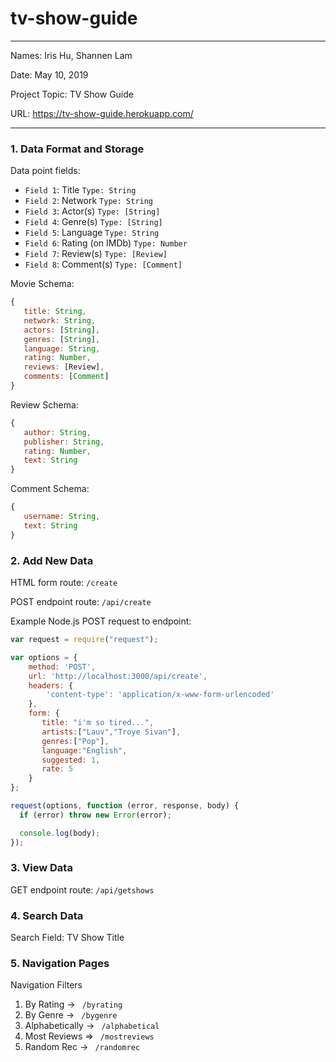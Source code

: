 # tv-show-guide

---

Names: Iris Hu, Shannen Lam

Date: May 10, 2019

Project Topic: TV Show Guide

URL: https://tv-show-guide.herokuapp.com/

---


### 1. Data Format and Storage

Data point fields:
- `Field 1`:     Title              `Type: String`
- `Field 2`:     Network            `Type: String`
- `Field 3`:     Actor(s)           `Type: [String]`
- `Field 4`:     Genre(s)           `Type: [String]`
- `Field 5`:     Language           `Type: String`
- `Field 6`:     Rating (on IMDb)   `Type: Number`
- `Field 7`:     Review(s)          `Type: [Review]`
- `Field 8`:     Comment(s)         `Type: [Comment]`

Movie Schema: 
```javascript
{
   title: String, 
   network: String,
   actors: [String],
   genres: [String],
   language: String,
   rating: Number,
   reviews: [Review],  
   comments: [Comment]
}
```

Review Schema: 
```javascript
{
   author: String, 
   publisher: String,
   rating: Number,
   text: String
}
```

Comment Schema: 
```javascript
{
   username: String, 
   text: String
}
```

### 2. Add New Data

HTML form route: `/create`

POST endpoint route: `/api/create`

Example Node.js POST request to endpoint: 
```javascript
var request = require("request");

var options = { 
    method: 'POST',
    url: 'http://localhost:3000/api/create',
    headers: { 
        'content-type': 'application/x-www-form-urlencoded' 
    },
    form: { 
       title: "i'm so tired...", 
       artists:["Lauv","Troye Sivan"],
       genres:["Pop"],
       language:"English",
       suggested: 1,
       rate: 5
    } 
};

request(options, function (error, response, body) {
  if (error) throw new Error(error);

  console.log(body);
});
```

### 3. View Data

GET endpoint route: `/api/getshows`

### 4. Search Data

Search Field: TV Show Title

### 5. Navigation Pages

Navigation Filters
1. By Rating -> `  /byrating  `
2. By Genre -> `  /bygenre  `
3. Alphabetically -> `  /alphabetical  `
4. Most Reviews => `  /mostreviews  `
5. Random Rec -> `  /randomrec  `

